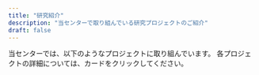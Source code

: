 ```yaml
---
title: "研究紹介"
description: "当センターで取り組んでいる研究プロジェクトのご紹介"
draft: false
---
```


当センターでは、以下のようなプロジェクトに取り組んでいます。
各プロジェクトの詳細については、カードをクリックしてください。
